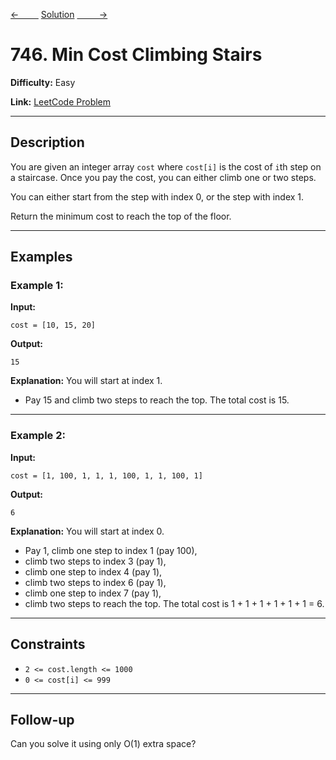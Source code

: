 [<-&nbsp;&nbsp;&nbsp;&nbsp;&nbsp;&nbsp;&nbsp;&nbsp;](../55.%20Jump%20Game/statement.md)
[Solution](../746.%20Min%20Cost%20Climbing%20Stairs/solution.js)
[&nbsp;&nbsp;&nbsp;&nbsp;&nbsp;&nbsp;&nbsp;&nbsp; ->](../322.%20Coin%20Change/statement.md)

# 746. Min Cost Climbing Stairs

**Difficulty:** Easy

**Link:** [LeetCode Problem](https://leetcode.com/problems/min-cost-climbing-stairs/)

---

## Description

You are given an integer array `cost` where `cost[i]` is the cost of `i`th step on a staircase. Once you pay the cost, you can either climb one or two steps.

You can either start from the step with index 0, or the step with index 1.

Return the minimum cost to reach the top of the floor.

---

## Examples

### Example 1:

**Input:**

```plaintext
cost = [10, 15, 20]
```

**Output:**

```plaintext
15
```

**Explanation:**
You will start at index 1.

- Pay 15 and climb two steps to reach the top.
  The total cost is 15.

---

### Example 2:

**Input:**

```plaintext
cost = [1, 100, 1, 1, 1, 100, 1, 1, 100, 1]
```

**Output:**

```plaintext
6
```

**Explanation:**
You will start at index 0.

- Pay 1, climb one step to index 1 (pay 100),
- climb two steps to index 3 (pay 1),
- climb one step to index 4 (pay 1),
- climb two steps to index 6 (pay 1),
- climb one step to index 7 (pay 1),
- climb two steps to reach the top.
  The total cost is 1 + 1 + 1 + 1 + 1 + 1 = 6.

---

## Constraints

- `2 <= cost.length <= 1000`
- `0 <= cost[i] <= 999`

---

## Follow-up

Can you solve it using only O(1) extra space?
